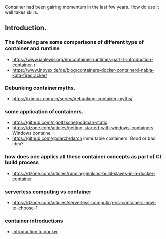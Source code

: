 Container had been gaining momentum in the last few years.  How do use it well takes skills.

## Introduction.

### The following are some comparisons of different type of container and runtime

* https://www.ianlewis.org/en/container-runtimes-part-1-introduction-container-r
* https://www.inovex.de/de/blog/containers-docker-containerd-nabla-kata-firecracker/

### Debunking container myths.
* https://iximiuz.com/en/series/debunking-container-myths/


### some application of containers.
* https://github.com/mgoltzsche/podman-static
* https://dzone.com/articles/getting-started-with-windows-containers   Windows containe
* https://github.com/godarch/darch        immutable containers. Good or bad idea?


### how does one applies all these container concepts as part of CI build process
* https://dzone.com/articles/running-jenkins-build-slaves-in-a-docker-container


### serverless computing vs container
* https://dzone.com/articles/serverless-computing-vs-containers-how-to-choose-1


### container introductions
* [Introduction to docker](https://kulkarniamit.github.io/whatwhyhow/one-zero-one/introduction-to-docker.html)

